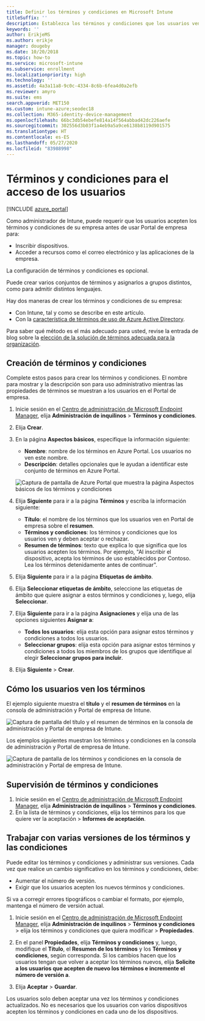 ```yaml
---
title: Definir los términos y condiciones en Microsoft Intune
titleSuffix: ''
description: Establezca los términos y condiciones que los usuarios ven en el Portal de empresa de Intune.
keywords: ''
author: ErikjeMS
ms.author: erikje
manager: dougeby
ms.date: 10/20/2018
ms.topic: how-to
ms.service: microsoft-intune
ms.subservice: enrollment
ms.localizationpriority: high
ms.technology: ''
ms.assetid: 4a3a11a8-9c0c-4334-8c6b-6fea4d0a2efb
ms.reviewer: amyro
ms.suite: ems
search.appverid: MET150
ms.custom: intune-azure;seodec18
ms.collection: M365-identity-device-management
ms.openlocfilehash: 66bc3db54ebefe814a14f564abbad42dc226aefe
ms.sourcegitcommit: 302556d3b03f1a4eb9a5a9ce6138b8119d901575
ms.translationtype: HT
ms.contentlocale: es-ES
ms.lasthandoff: 05/27/2020
ms.locfileid: "83988998"
---
```

# <a name="terms-and-conditions-for-user-access"></a>Términos y condiciones para el acceso de los usuarios

[!INCLUDE [azure_portal](../includes/azure_portal.md)]

Como administrador de Intune, puede requerir que los usuarios acepten los términos y condiciones de su empresa antes de usar Portal de empresa para:
- Inscribir dispositivos.
- Acceder a recursos como el correo electrónico y las aplicaciones de la empresa.

La configuración de términos y condiciones es opcional.

Puede crear varios conjuntos de términos y asignarlos a grupos distintos, como para admitir distintos lenguajes.

Hay dos maneras de crear los términos y condiciones de su empresa:
- Con Intune, tal y como se describe en este artículo.
- Con la [característica de términos de uso de Azure Active Directory](https://docs.microsoft.com/azure/active-directory/governance/active-directory-tou).

Para saber qué método es el más adecuado para usted, revise la entrada de blog sobre la [elección de la solución de términos adecuada para la organización](https://go.microsoft.com/fwlink/?linkid=2010506&clcid=0x409). 

## <a name="create-terms-and-conditions"></a>Creación de términos y condiciones
Complete estos pasos para crear los términos y condiciones. El nombre para mostrar y la descripción son para uso administrativo mientras las propiedades de términos se muestran a los usuarios en el Portal de empresa.

1. Inicie sesión en el [Centro de administración de Microsoft Endpoint Manager](https://go.microsoft.com/fwlink/?linkid=2109431), elija **Administración de inquilinos** > **Términos y condiciones**.
2. Elija **Crear**.
3. En la página **Aspectos básicos**, especifique la información siguiente:

   - **Nombre**: nombre de los términos en Azure Portal. Los usuarios no ven este nombre.
   - **Descripción**: detalles opcionales que le ayudan a identificar este conjunto de términos en Azure Portal.

    ![Captura de pantalla de Azure Portal que muestra la página Aspectos básicos de los términos y condiciones](./media/terms-and-conditions-create/terms-basics-page.png)

4. Elija **Siguiente** para ir a la página **Términos** y escriba la información siguiente:

   - **Título**: el nombre de los términos que los usuarios ven en Portal de empresa sobre el **resumen**.
   - **Términos y condiciones**: los términos y condiciones que los usuarios ven y deben aceptar o rechazar.
   - **Resumen de términos**: texto que explica lo que significa que los usuarios acepten los términos. Por ejemplo, "Al inscribir el dispositivo, acepta los términos de uso establecidos por Contoso. Lea los términos detenidamente antes de continuar".

5. Elija **Siguiente** para ir a la página **Etiquetas de ámbito**.

6. Elija **Seleccionar etiquetas de ámbito**, seleccione las etiquetas de ámbito que quiere asignar a estos términos y condiciones y, luego, elija **Seleccionar**. 

7. Elija **Siguiente** para ir a la página **Asignaciones** y elija una de las opciones siguientes **Asignar a**:
    - **Todos los usuarios**: elija esta opción para asignar estos términos y condiciones a todos los usuarios.
    - **Seleccionar grupos**: elija esta opción para asignar estos términos y condiciones a todos los miembros de los grupos que identifique al elegir **Seleccionar grupos para incluir**.

8. Elija **Siguiente** > **Crear**.

## <a name="see-how-terms-are-displayed-to-your-users"></a>Cómo los usuarios ven los términos
El ejemplo siguiente muestra el **título** y el **resumen de términos** en la consola de administración y Portal de empresa de Intune.

![Captura de pantalla del título y el resumen de términos en la consola de administración y Portal de empresa de Intune.](./media/terms-and-conditions-create/terms-summary-terms.png)

Los ejemplos siguientes muestran los términos y condiciones en la consola de administración y Portal de empresa de Intune.

![Captura de pantalla de los términos y condiciones en la consola de administración y Portal de empresa de Intune.](./media/terms-and-conditions-create/terms-properties-terms.png)


## <a name="monitor-terms-and-conditions"></a>Supervisión de términos y condiciones

1. Inicie sesión en el [Centro de administración de Microsoft Endpoint Manager](https://go.microsoft.com/fwlink/?linkid=2109431), elija **Administración de inquilinos** > **Términos y condiciones**.
2. En la lista de términos y condiciones, elija los términos para los que quiere ver la aceptación > **Informes de aceptación**.

## <a name="work-with-multiple-versions-of-terms-and-conditions"></a>Trabajar con varias versiones de los términos y las condiciones
Puede editar los términos y condiciones y administrar sus versiones. Cada vez que realice un cambio significativo en los términos y condiciones, debe:
- Aumentar el número de versión.
- Exigir que los usuarios acepten los nuevos términos y condiciones.

Si va a corregir errores tipográficos o cambiar el formato, por ejemplo, mantenga el número de versión actual.

1. Inicie sesión en el [Centro de administración de Microsoft Endpoint Manager](https://go.microsoft.com/fwlink/?linkid=2109431), elija **Administración de inquilinos** > **Términos y condiciones** > elija los términos y condiciones que quiera modificar > **Propiedades**.

2. En el panel **Propiedades**, elija **Términos y condiciones** y, luego, modifique el **Título**, el **Resumen de los términos** y los **Términos y condiciones**, según corresponda. Si los cambios hacen que los usuarios tengan que volver a aceptar los términos nuevos, elija **Solicite a los usuarios que acepten de nuevo los términos e incremente el número de versión a**.

3. Elija **Aceptar** > **Guardar**.

Los usuarios solo deben aceptar una vez los términos y condiciones actualizados. No es necesarios que los usuarios con varios dispositivos acepten los términos y condiciones en cada uno de los dispositivos.
